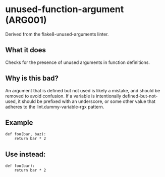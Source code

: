 # unused-function-argument (ARG001)
Derived from the flake8-unused-arguments linter.
## What it does
Checks for the presence of unused arguments in function definitions.
## Why is this bad?
An argument that is defined but not used is likely a mistake, and should
be removed to avoid confusion.
If a variable is intentionally defined-but-not-used, it should be
prefixed with an underscore, or some other value that adheres to the
lint.dummy-variable-rgx pattern.
## Example
```
def foo(bar, baz):
    return bar * 2
```
## Use instead:
```
def foo(bar):
    return bar * 2
```